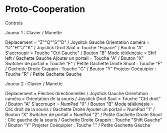 # Proto-Cooperation

Controls

Joueur 1 :	Clavier / Manette

Déplacement = "Z""Q""S""D" / Joysitck Gauche
Orientation caméra = "U""H""J""K" / Joystick Droit
Saut = Touche "Espace" / Bouton "A"
S'accroupir = Touche "Ctrl Gauche" / Bouton "B"
Mode télékinésie = Shif left / Gachette Gauche
Ajouter un portail = Touche "A" / Bouton "X"
Switcher de portail = Touche "E" / Petite Gachette Droite
Shoot : Touche "F" / Gachette Droite
Grappin : Touche "G" / Bouton "Y"
Projeter Coéquipier : Touche "R" / Petite Gachette Gauche


Joueur 2 :	Clavier / Manette

Déplacement = Flèches directionnelles / Joystick Gauche
Orientation caméra = Orientation de la souris / Joystick Droit
Saut = Touche "Ctrl droit" / Bouton "A"
S'accroupir = NumPad "0" / Bouton "B"
Mode télékinésie = Clic droit de la souris / Gachette Droite
Ajouter un portail = NumPad "1" / Bouton "X"
Switcher de portail = NumPad "2" / Petite Gachette Droite
Shoot : Clic gauche de la souris / Gachette Droite
Grappin : Touche "Shift Gauche" / Bouton "Y"
Projeter Coéquipier : Touche "." / Petite Gachette Gauche